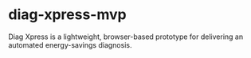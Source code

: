 # diag-xpress-mvp
Diag Xpress is a lightweight, browser-based prototype for delivering an automated energy-savings diagnosis.
